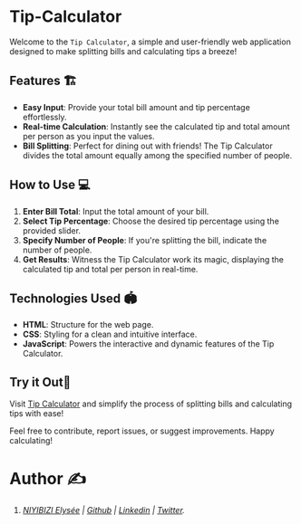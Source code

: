 # Tip-Calculator
Welcome to the `Tip Calculator`, a simple and user-friendly web application designed to make splitting bills and calculating tips a breeze!

## Features 🏗️
* **Easy Input**: Provide your total bill amount and tip percentage effortlessly.
* **Real-time Calculation**: Instantly see the calculated tip and total amount per person as you input the values.
* **Bill Splitting**: Perfect for dining out with friends! The Tip Calculator divides the total amount equally among the specified number of people.

## How to Use 💻
1. **Enter Bill Total**: Input the total amount of your bill.
2. **Select Tip Percentage**: Choose the desired tip percentage using the provided slider.
3. **Specify Number of People**: If you're splitting the bill, indicate the number of people.
4. **Get Results**: Witness the Tip Calculator work its magic, displaying the calculated tip and total per person in real-time.

## Technologies Used 🏟
* **HTML**: Structure for the web page.
* **CSS**: Styling for a clean and intuitive interface.
* **JavaScript**: Powers the interactive and dynamic features of the Tip Calculator.

## Try it Out🤗
Visit [Tip Calculator](https://elyse502.github.io/Tip-Calculator/) and simplify the process of splitting bills and calculating tips with ease!

Feel free to contribute, report issues, or suggest improvements. Happy calculating!

# Author :writing_hand:
1. _[NIYIBIZI Elysée](https://linktr.ee/niyibizi_elysee) | [Github](https://github.com/elyse502) | [Linkedin](https://www.linkedin.com/in/niyibizi-elys%C3%A9e/) | [Twitter](https://twitter.com/Niyibizi_Elyse)._






